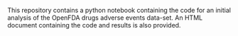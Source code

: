 This repository contains a python notebook containing the code for an initial analysis of the OpenFDA drugs adverse events data-set. An HTML document containing the code and results is also provided.
